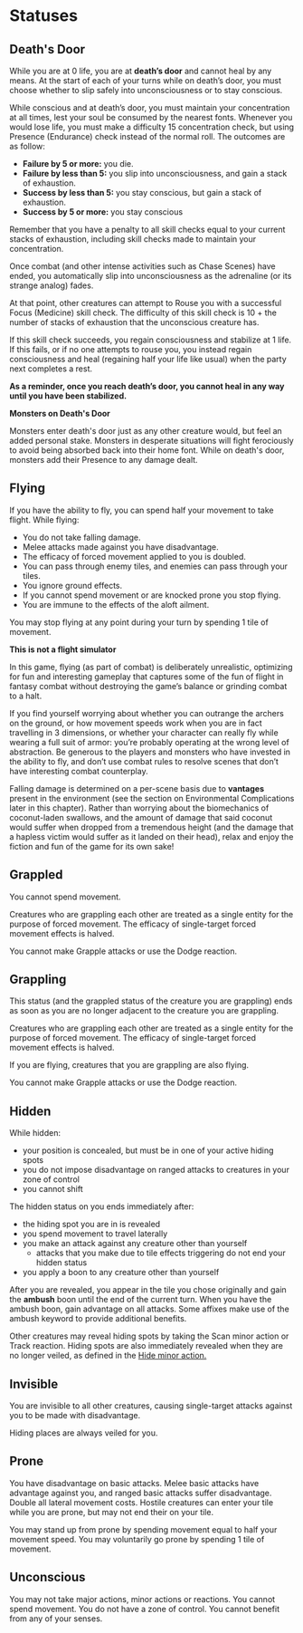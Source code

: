 # Statuses

## Death's Door

While you are at 0 life, you are at **death’s door** and cannot heal by any means. At the start of each of your turns while on death’s door, you must choose whether to slip safely into unconsciousness or to stay conscious.

While conscious and at death’s door, you must maintain your concentration at all times, lest your soul be consumed by the nearest fonts. Whenever you would lose life, you must make a difficulty 15 concentration check, but using Presence (Endurance) check instead of the normal roll. The outcomes are as follow:

- **Failure by 5 or more:** you die.
- **Failure by less than 5:** you slip into unconsciousness, and gain a stack of exhaustion.
- **Success by less than 5:** you stay conscious, but gain a stack of exhaustion.
- **Success by 5 or more:** you stay conscious

Remember that you have a penalty to all skill checks equal to your current stacks of exhaustion, including skill checks made to maintain your concentration.

Once combat (and other intense activities such as Chase Scenes) have ended, you automatically slip into unconsciousness as the adrenaline (or its strange analog) fades.

At that point, other creatures can attempt to Rouse you with a successful Focus (Medicine) skill check. The difficulty of this skill check is 10 + the number of stacks of exhaustion that the unconscious creature has.

If this skill check succeeds, you regain consciousness and stabilize at 1 life. If this fails, or if no one attempts to rouse you, you instead regain consciousness and heal (regaining half your life like usual) when the party next completes a rest.

**As a reminder, once you reach death’s door, you cannot heal in any way until you have been stabilized.**

<div class="infobox">

**Monsters on Death's Door**

Monsters enter death's door just as any other creature would, but feel an added personal stake. Monsters in desperate situations will fight ferociously to avoid being absorbed back into their home font. While on death's door, monsters add their Presence to any damage dealt.

</div>

## Flying

If you have the ability to fly, you can spend half your movement to take flight. While flying:

- You do not take falling damage.
- Melee attacks made against you have disadvantage.
- The efficacy of forced movement applied to you is doubled.
- You can pass through enemy tiles, and enemies can pass through your tiles.
- You ignore ground effects.
- If you cannot spend movement or are knocked prone you stop flying.
- You are immune to the effects of the aloft ailment.

You may stop flying at any point during your turn by spending 1 tile of movement.

<div class="infobox">

**This is not a flight simulator**

In this game, flying (as part of combat) is deliberately unrealistic, optimizing for fun and interesting gameplay that captures some of the fun of flight in fantasy combat without destroying the game’s balance or grinding combat to a halt.

If you find yourself worrying about whether you can outrange the archers on the ground, or how movement speeds work when you are in fact travelling in 3 dimensions, or whether your character can really fly while wearing a full suit of armor: you’re probably operating at the wrong level of abstraction. Be generous to the players and monsters who have invested in the ability to fly, and don’t use combat rules to resolve scenes that don’t have interesting combat counterplay.

Falling damage is determined on a per-scene basis due to **vantages** present in the environment (see the section on Environmental Complications later in this chapter). Rather than worrying about the biomechanics of coconut-laden swallows, and the amount of damage that said coconut would suffer when dropped from a tremendous height (and the damage that a hapless victim would suffer as it landed on their head), relax and enjoy the fiction and fun of the game for its own sake!

</div>

## Grappled

You cannot spend movement.

Creatures who are grappling each other are treated as a single entity for the purpose of forced movement.
The efficacy of single-target forced movement effects is halved.

You cannot make Grapple attacks or use the Dodge reaction.

## Grappling

This status (and the grappled status of the creature you are grappling) ends as soon as you are no longer adjacent to the creature you are grappling.

Creatures who are grappling each other are treated as a single entity for the purpose of forced movement.
The efficacy of single-target forced movement effects is halved.

If you are flying, creatures that you are grappling are also flying.

You cannot make Grapple attacks or use the Dodge reaction.

## Hidden

While hidden:

- your position is concealed, but must be in one of your active hiding spots
- you do not impose disadvantage on ranged attacks to creatures in your zone of control
- you cannot shift

The hidden status on you ends immediately after:

- the hiding spot you are in is revealed
- you spend movement to travel laterally
- you make an attack against any creature other than yourself
  - attacks that you make due to tile effects triggering do not end your hidden status
- you apply a boon to any creature other than yourself

After you are revealed, you appear in the tile you chose originally and gain the **ambush** boon until the end of the current turn. When you have the ambush boon, gain advantage on all attacks. Some affixes make use of the ambush keyword to provide additional benefits.

Other creatures may reveal hiding spots by taking the Scan minor action or Track reaction. Hiding spots are also immediately revealed when they are no longer veiled, as defined in the [Hide minor action.](rules/combat/acting-in-combat/minor-actions?id=hide)

## Invisible

You are invisible to all other creatures, causing single-target attacks against you to be made with disadvantage.

Hiding places are always veiled for you.

## Prone

You have disadvantage on basic attacks. Melee basic attacks have advantage against you, and ranged basic attacks suffer disadvantage. Double all lateral movement costs. Hostile creatures can enter your tile while you are prone, but may not end their on your tile.

You may stand up from prone by spending movement equal to half your movement speed. You may voluntarily go prone by spending 1 tile of movement.

## Unconscious

You may not take major actions, minor actions or reactions. You cannot spend movement. You do not have a zone of control. You cannot benefit from any of your senses.
